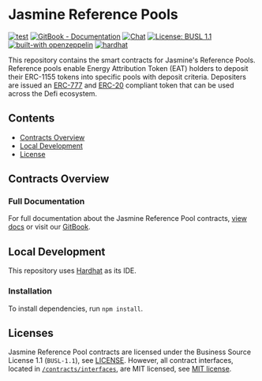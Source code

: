 # Jasmine Reference Pools

[![test](https://github.com/Jasmine-Energy/v1-pools-contracts/actions/workflows/test.yml/badge.svg)](https://github.com/Jasmine-Energy/v1-pools-contracts/actions/workflows/test.yml)
[![GitBook - Documentation](https://img.shields.io/badge/GitBook-Documentation-orange?logo=gitbook&logoColor=white)](https://docs.jasmine.energy/)
[![Chat](https://img.shields.io/discord/1012757430779789403)](https://discord.gg/bcGUebezJb)
[![License: BUSL 1.1](https://img.shields.io/badge/License-BUSL%201.1-blue.svg)](./LICENSE)
[![built-with openzeppelin](https://img.shields.io/badge/built%20with-OpenZeppelin-3677FF)](https://docs.openzeppelin.com/)
[![hardhat](https://hardhat.org/buidler-plugin-badge.svg)](https://hardhat.org)

This repository contains the smart contracts for Jasmine's Reference Pools. Reference pools enable Energy Attribution Token (EAT) holders to deposit their ERC-1155 tokens into specific pools with deposit criteria. Depositers are issued an [ERC-777](https://eips.ethereum.org/EIPS/eip-777) and [ERC-20](https://eips.ethereum.org/EIPS/eip-20) compliant token that can be used across the Defi ecosystem.

## Contents
- [Contracts Overview](#contracts-overview)
- [Local Development](#local-development)
- [License](#license)

## Contracts Overview

### Full Documentation
For full documentation about the Jasmine Reference Pool contracts, [view docs](./docs/) or visit our [GitBook](https://docs.jasmine.energy/).

## Local Development
This repository uses [Hardhat](https://hardhat.org/) as its IDE.

### Installation
To install dependencies, run `npm install`.

## Licenses
Jasmine Reference Pool contracts are licensed under the Business Source License 1.1 (`BUSL-1.1`), see [LICENSE](./LICENSE). However, all contract interfaces, located in [`/contracts/interfaces`](./contracts/interfaces), are MIT licensed, see [MIT license](./contracts/interfaces/LICENSE).
